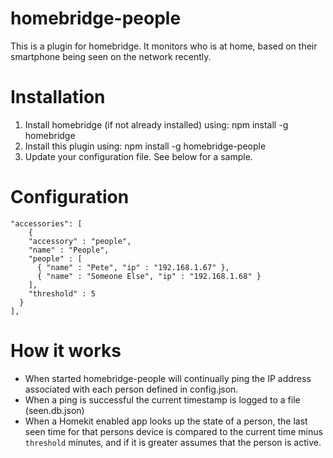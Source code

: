 # homebridge-people
This is a plugin for homebridge. It monitors who is at home, based on their smartphone being seen on the network recently.

# Installation

1. Install homebridge (if not already installed) using: npm install -g homebridge
2. Install this plugin using: npm install -g homebridge-people
3. Update your configuration file. See below for a sample. 

# Configuration

```
"accessories": [
	{
    "accessory" : "people",
    "name" : "People",
    "people" : [
      { "name" : "Pete", "ip" : "192.168.1.67" },
      { "name" : "Someone Else", "ip" : "192.168.1.68" }
    ],
    "threshold" : 5
  }
],
```

# How it works
* When started homebridge-people will continually ping the IP address associated with each person defined in config.json.
* When a ping is successful the current timestamp is logged to a file (seen.db.json)
* When a Homekit enabled app looks up the state of a person, the last seen time for that persons device is compared to the current time minus ```threshold``` minutes, and if it is greater assumes that the person is active.
